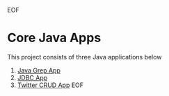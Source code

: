 EOF
# Core Java Apps
This project consists of three Java applications below

1. [Java Grep App](./grep)
2. [JDBC App](./jdbc)
3. [Twitter CRUD App](./twitter)
   EOF